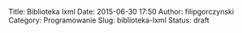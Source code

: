 Title: Biblioteka lxml
Date: 2015-06-30 17:50
Author: filipgorczynski
Category: Programowanie
Slug: biblioteka-lxml
Status: draft


